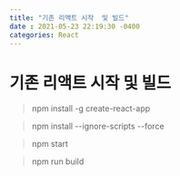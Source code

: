 ```yaml
---
title: "기존 리액트 시작  및 빌드"
date : 2021-05-23 22:19:30 -0400
categories: React
---
```



# 기존 리액트 시작  및 빌드


> npm install -g create-react-app

> npm install --ignore-scripts --force


> npm start

> npm run build
